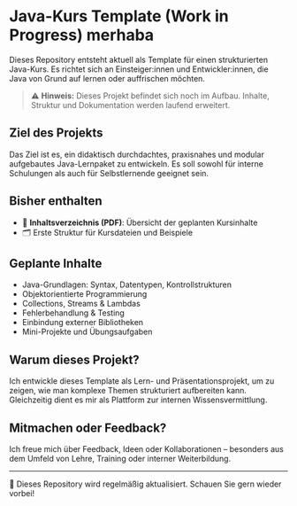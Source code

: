 # Java-Kurs Template (Work in Progress) merhaba

Dieses Repository entsteht aktuell als Template für einen strukturierten Java-Kurs. Es richtet sich an Einsteiger:innen und Entwickler:innen, die Java von Grund auf lernen oder auffrischen möchten.

> ⚠️ **Hinweis:** Dieses Projekt befindet sich noch im Aufbau. Inhalte, Struktur und Dokumentation werden laufend erweitert.

## Ziel des Projekts

Das Ziel ist es, ein didaktisch durchdachtes, praxisnahes und modular aufgebautes Java-Lernpaket zu entwickeln. Es soll sowohl für interne Schulungen als auch für Selbstlernende geeignet sein.

## Bisher enthalten

- 📘 **Inhaltsverzeichnis (PDF)**: Übersicht der geplanten Kursinhalte
- 🗂️ Erste Struktur für Kursdateien und Beispiele

## Geplante Inhalte

- Java-Grundlagen: Syntax, Datentypen, Kontrollstrukturen
- Objektorientierte Programmierung
- Collections, Streams & Lambdas
- Fehlerbehandlung & Testing
- Einbindung externer Bibliotheken
- Mini-Projekte und Übungsaufgaben

## Warum dieses Projekt?

Ich entwickle dieses Template als Lern- und Präsentationsprojekt, um zu zeigen, wie man komplexe Themen strukturiert aufbereiten kann. Gleichzeitig dient es mir als Plattform zur internen Wissensvermittlung.

## Mitmachen oder Feedback?

Ich freue mich über Feedback, Ideen oder Kollaborationen – besonders aus dem Umfeld von Lehre, Training oder interner Weiterbildung.

---

🚧 Dieses Repository wird regelmäßig aktualisiert. Schauen Sie gern wieder vorbei!
